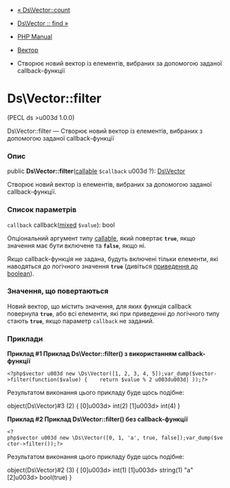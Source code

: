 - [« Ds\Vector::count](ds-vector.count.md)
- [Ds\Vector :: find »](ds-vector.find.md)

- [PHP Manual](index.md)
- [Вектор](class.ds-vector.md)
- Створює новий вектор із елементів, вибраних за допомогою заданої
callback-функції

# Ds\Vector::filter

(PECL ds \>u003d 1.0.0)

Ds\Vector::filter — Створює новий вектор із елементів, вибраних з
допомогою заданої callback-функції

### Опис

public **Ds\Vector::filter**([callable](language.types.callable.md)
`$callback` u003d ?): [Ds\Vector](class.ds-vector.md)

Створює новий вектор із елементів, вибраних за допомогою заданої
callback-функції.

### Список параметрів

`callback`
callback([mixed](language.types.declarations.md#language.types.declarations.mixed)
`$value`): bool

Опціональний аргумент типу [callable](language.types.callable.md),
який повертає **`true`**, якщо значення має бути включене та
**`false`**, якщо ні.

Якщо callback-функція не задана, будуть включені тільки елементи,
які наводяться до логічного значення **`true`** (дивіться
[приведення до
boolean](language.types.boolean.md#language.types.boolean.casting)).

### Значення, що повертаються

Новий вектор, що містить значення, для яких функція callback
повернула **`true`**, або всі елементи, які при приведенні до
логічного типу стають **`true`**, якщо параметр `callback` не
заданий.

### Приклади

**Приклад #1 Приклад **Ds\Vector::filter()** з використанням
callback-функції**

` <?php$vector u003d new \Ds\Vector([1, 2, 3, 4, 5]);var_dump($vector->filter(function($value) {    return $value % 2 u003du003d| ));?> `

Результатом виконання цього прикладу буде щось подібне:

object(Ds\Vector)#3 (2) {
[0]u003d>
int(2)
[1]u003d>
int(4)
}

**Приклад #2 Приклад **Ds\Vector::filter()** без callback-функції**

` <?php$vector u003d new \Ds\Vector([0, 1, 'a', true, false]);var_dump($vector->filter());?> `

Результатом виконання цього прикладу буде щось подібне:

object(Ds\Vector)#2 (3) {
[0]u003d>
int(1)
[1]u003d>
string(1) "a"
[2]u003d>
bool(true)
}
